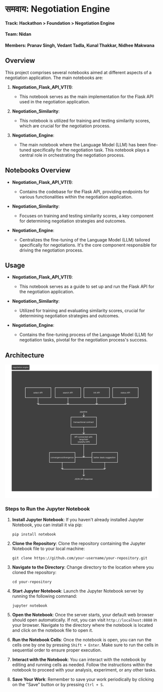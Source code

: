 # समवाय: Negotiation Engine
#### Track: Hackathon > Foundation > Negotiation Engine
#### Team: Nidan
#### Members: Pranav Singh, Vedant Tadla, Kunal Thakkar, Nidhee Makwana

## Overview
This project comprises several notebooks aimed at different aspects of a negotiation application. The main notebooks are:

1. **Negotiation_Flask_API_VT(1)**:
    - This notebook serves as the main implementation for the Flask API used in the negotiation application.

2. **Negotiation_Similarity**:
    - This notebook is utilized for training and testing similarity scores, which are crucial for the negotiation process.

3. **Negotiation_Engine**:
    - The main notebook where the Language Model (LLM) has been fine-tuned specifically for the negotiation task. This notebook plays a central role in orchestrating the negotiation process.

## Notebooks Overview
- **Negotiation_Flask_API_VT(1)**:
    - Contains the codebase for the Flask API, providing endpoints for various functionalities within the negotiation application.

- **Negotiation_Similarity**:
    - Focuses on training and testing similarity scores, a key component for determining negotiation strategies and outcomes.

- **Negotiation_Engine**:
    - Centralizes the fine-tuning of the Language Model (LLM) tailored specifically for negotiations. It's the core component responsible for driving the negotiation process.

## Usage
- **Negotiation_Flask_API_VT(1)**:
    - This notebook serves as a guide to set up and run the Flask API for the negotiation application.

- **Negotiation_Similarity**:
    - Utilized for training and evaluating similarity scores, crucial for determining negotiation strategies and outcomes.

- **Negotiation_Engine**:
    - Contains the fine-tuning process of the Language Model (LLM) for negotiation tasks, pivotal for the negotiation process's success.


## Architecture
![Architecture](negotiationengine(1).png)

### Steps to Run the Jupyter Notebook

1. **Install Jupyter Notebook**: If you haven't already installed Jupyter Notebook, you can install it via pip:
    ```
    pip install notebook
    ```

2. **Clone the Repository**: Clone the repository containing the Jupyter Notebook file to your local machine:
    ```
    git clone https://github.com/your-username/your-repository.git
    ```

3. **Navigate to the Directory**: Change directory to the location where you cloned the repository:
    ```
    cd your-repository
    ```

4. **Start Jupyter Notebook**: Launch the Jupyter Notebook server by running the following command:
    ```
    jupyter notebook
    ```

5. **Open the Notebook**: Once the server starts, your default web browser should open automatically. If not, you can visit `http://localhost:8888` in your browser. Navigate to the directory where the notebook is located and click on the notebook file to open it.

6. **Run the Notebook Cells**: Once the notebook is open, you can run the cells one by one by pressing `Shift + Enter`. Make sure to run the cells in sequential order to ensure proper execution.

7. **Interact with the Notebook**: You can interact with the notebook by editing and running cells as needed. Follow the instructions within the notebook to proceed with your analysis, experiment, or any other tasks.

8. **Save Your Work**: Remember to save your work periodically by clicking on the "Save" button or by pressing `Ctrl + S`.
